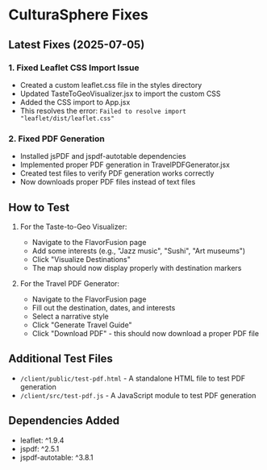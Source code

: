 # CulturaSphere Fixes

## Latest Fixes (2025-07-05)

### 1. Fixed Leaflet CSS Import Issue
- Created a custom leaflet.css file in the styles directory
- Updated TasteToGeoVisualizer.jsx to import the custom CSS
- Added the CSS import to App.jsx
- This resolves the error: `Failed to resolve import "leaflet/dist/leaflet.css"`

### 2. Fixed PDF Generation
- Installed jsPDF and jspdf-autotable dependencies
- Implemented proper PDF generation in TravelPDFGenerator.jsx
- Created test files to verify PDF generation works correctly
- Now downloads proper PDF files instead of text files

## How to Test

1. For the Taste-to-Geo Visualizer:
   - Navigate to the FlavorFusion page
   - Add some interests (e.g., "Jazz music", "Sushi", "Art museums")
   - Click "Visualize Destinations"
   - The map should now display properly with destination markers

2. For the Travel PDF Generator:
   - Navigate to the FlavorFusion page
   - Fill out the destination, dates, and interests
   - Select a narrative style
   - Click "Generate Travel Guide"
   - Click "Download PDF" - this should now download a proper PDF file

## Additional Test Files
- `/client/public/test-pdf.html` - A standalone HTML file to test PDF generation
- `/client/src/test-pdf.js` - A JavaScript module to test PDF generation

## Dependencies Added
- leaflet: ^1.9.4
- jspdf: ^2.5.1
- jspdf-autotable: ^3.8.1
